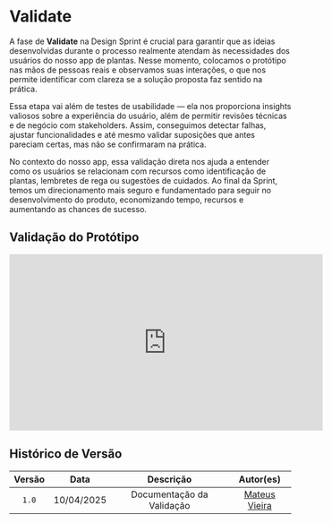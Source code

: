 # Validate

A fase de **Validate** na Design Sprint é crucial para garantir que as ideias desenvolvidas durante o processo realmente atendam às necessidades dos usuários do nosso app de plantas. Nesse momento, colocamos o protótipo nas mãos de pessoas reais e observamos suas interações, o que nos permite identificar com clareza se a solução proposta faz sentido na prática.

Essa etapa vai além de testes de usabilidade — ela nos proporciona insights valiosos sobre a experiência do usuário, além de permitir revisões técnicas e de negócio com stakeholders. Assim, conseguimos detectar falhas, ajustar funcionalidades e até mesmo validar suposições que antes pareciam certas, mas não se confirmaram na prática.

No contexto do nosso app, essa validação direta nos ajuda a entender como os usuários se relacionam com recursos como identificação de plantas, lembretes de rega ou sugestões de cuidados. Ao final da Sprint, temos um direcionamento mais seguro e fundamentado para seguir no desenvolvimento do produto, economizando tempo, recursos e aumentando as chances de sucesso.

## Validação do Protótipo

<iframe width="560" height="315" src="https://www.youtube.com/embed/63EcME1ROfc?si=m0h-GgLJsrgM7vxb" title="YouTube video player" frameborder="0" allow="accelerometer; autoplay; clipboard-write; encrypted-media; gyroscope; picture-in-picture; web-share" referrerpolicy="strict-origin-when-cross-origin" allowfullscreen></iframe>

## Histórico de Versão

| Versão | Data | Descrição | Autor(es) |
| :-: | :-: | :-: | :-: |
| `1.0` | 10/04/2025  | Documentação da Validação | [Mateus Vieira](https://github.com/mateusvrs) |
